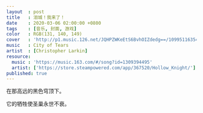 ```yaml
---
layout  : post
title   : 泪城！我来了！
date    : 2020-03-06 02:00:00 +0800
tags    : [音乐, 封面, 游戏]
color   : RGB(131, 140, 149)
cover   : 'http://p1.music.126.net/JQHPZWKeEtS6BvhOIZdedg==/109951163547764643.jpg'
music   : City of Tears
artist  : [Christopher Larkin]
resource:
  music : 'https://music.163.com/#/song?id=1309394495'
  artist: ['https://store.steampowered.com/app/367520/Hollow_Knight/']
published: true
---
```


在那高远的黑色穹顶下。

它的牺牲使圣巢永世不衰。
